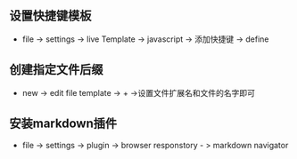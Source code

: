 ## 设置快捷键模板
- file -> settings  -> live Template -> javascript -> 添加快捷键 -> define
## 创建指定文件后缀
- new -> edit file template -> + ->设置文件扩展名和文件的名字即可
## 安装markdown插件
- file -> settings -> plugin -> browser responstory  - > markdown navigator